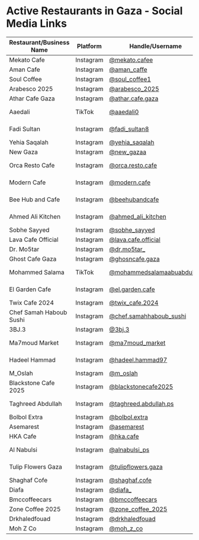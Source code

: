 # Active Restaurants in Gaza - Social Media Links

| Restaurant/Business Name | Platform | Handle/Username | Description |
|-------------------------|----------|-----------------|-------------|
| Mekato Cafe | Instagram | [@mekato.cafee](https://www.instagram.com/mekato.cafee) | Cafe in Gaza |
| Aman Cafe | Instagram | [@aman_caffe](https://www.instagram.com/aman_caffe) | Cafe in Gaza |
| Soul Coffee | Instagram | [@soul_coffee1](https://www.instagram.com/soul_coffee1) | Coffee shop |
| Arabesco 2025 | Instagram | [@arabesco_2025](https://www.instagram.com/arabesco_2025) | Restaurant/Cafe |
| Athar Cafe Gaza | Instagram | [@athar.cafe.gaza](https://www.instagram.com/athar.cafe.gaza) | Traditional cafe |
| Aaedali | TikTok | [@aaedali0](https://tiktok.com/@aaedali0) | Food content creator |
| Fadi Sultan | Instagram | [@fadi_sultan8](https://www.instagram.com/fadi_sultan8) | Restaurant/Food business |
| Yehia Saqalah | Instagram | [@yehia_saqalah](https://www.instagram.com/yehia_saqalah) | Food business |
| New Gaza | Instagram | [@new_gazaa](https://www.instagram.com/new_gazaa) | Restaurant |
| Orca Resto Cafe | Instagram | [@orca.resto.cafe](https://www.instagram.com/orca.resto.cafe) | Restaurant and cafe |
| Modern Cafe | Instagram | [@modern.cafe](https://www.instagram.com/modern.cafe) | Modern style cafe |
| Bee Hub and Cafe | Instagram | [@beehubandcafe](https://www.instagram.com/beehubandcafe) | Cafe and workspace |
| Ahmed Ali Kitchen | Instagram | [@ahmed_ali_kitchen](https://www.instagram.com/ahmed_ali_kitchen) | Home cooking/kitchen |
| Sobhe Sayyed | Instagram | [@sobhe_sayyed](https://www.instagram.com/sobhe_sayyed) | Food business |
| Lava Cafe Official | Instagram | [@lava.cafe.official](https://www.instagram.com/lava.cafe.official) | Cafe chain |
| Dr. Mo5tar | Instagram | [@dr.mo5tar_](https://www.instagram.com/dr.mo5tar_) | Food business |
| Ghost Cafe Gaza | Instagram | [@ghosncafe.gaza](https://www.instagram.com/ghosncafe.gaza) | Themed cafe |
| Mohammed Salama | TikTok | [@mohammedsalamaabuabdullah](https://tiktok.com/@mohammedsalamaabuabdullah) | Food content creator |
| El Garden Cafe | Instagram | [@el.garden.cafe](https://www.instagram.com/el.garden.cafe) | Garden-themed cafe |
| Twix Cafe 2024 | Instagram | [@twix_cafe.2024](https://www.instagram.com/twix_cafe.2024) | Modern cafe |
| Chef Samah Haboub Sushi | Instagram | [@chef.samahhaboub_sushi](https://www.instagram.com/chef.samahhaboub_sushi) | Sushi restaurant |
| 3BJ.3 | Instagram | [@3bj.3](https://www.instagram.com/3bj.3) | Restaurant |
| Ma7moud Market | Instagram | [@ma7moud_market](https://www.instagram.com/ma7moud_market) | Food market/grocery |
| Hadeel Hammad | Instagram | [@hadeel.hammad97](https://www.instagram.com/hadeel.hammad97) | Food content creator |
| M_Oslah | Instagram | [@m_oslah](https://www.instagram.com/m_oslah) | Food business |
| Blackstone Cafe 2025 | Instagram | [@blackstonecafe2025](https://www.instagram.com/blackstonecafe2025) | Modern cafe |
| Taghreed Abdullah | Instagram | [@taghreed.abdullah.ps](https://www.instagram.com/taghreed.abdullah.ps) | Food content creator |
| Bolbol Extra | Instagram | [@bolbol.extra](https://www.instagram.com/bolbol.extra) | Food business |
| Asemarest | Instagram | [@asemarest](https://www.instagram.com/asemarest) | Restaurant |
| HKA Cafe | Instagram | [@hka.cafe](https://www.instagram.com/hka.cafe) | Cafe |
| Al Nabulsi | Instagram | [@alnabulsi_ps](https://www.instagram.com/alnabulsi_ps) | Traditional Palestinian food |
| Tulip Flowers Gaza | Instagram | [@tulipflowers.gaza](https://www.instagram.com/tulipflowers.gaza) | Cafe with floral theme |
| Shaghaf Cofe | Instagram | [@shaghaf.cofe](https://www.instagram.com/shaghaf.cofe) |  |
| Diafa | Instagram | [@diafa_](https://www.instagram.com/diafa_) |  |
| Bmccoffeecars | Instagram | [@bmccoffeecars](https://www.instagram.com/bmccoffeecars) |  |
| Zone Coffee 2025 | Instagram | [@zone_coffee_2025](https://www.instagram.com/zone_coffee_2025) |  |
| Drkhaledfouad | Instagram | [@drkhaledfouad](https://www.instagram.com/drkhaledfouad) |  |
| Moh Z Co | Instagram | [@moh_z_co](https://www.instagram.com/moh_z_co) |  |
